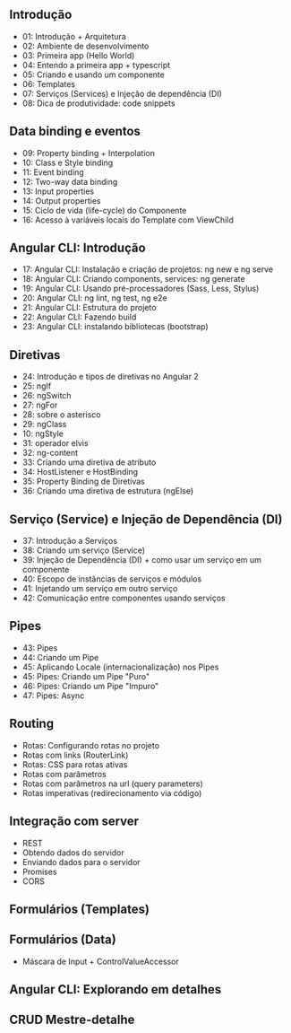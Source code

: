 ## Introdução
* 01: Introdução + Arquitetura
* 02: Ambiente de desenvolvimento
* 03: Primeira app (Hello World)
* 04: Entendo a primeira app + typescript
* 05: Criando e usando um componente
* 06: Templates
* 07: Serviços (Services) e Injeção de dependência (DI)
* 08: Dica de produtividade: code snippets

## Data binding e eventos
* 09: Property binding + Interpolation
* 10: Class e Style binding
* 11: Event binding
* 12: Two-way data binding
* 13: Input properties
* 14: Output properties
* 15: Ciclo de vida (life-cycle) do Componente
* 16: Acesso à variáveis locais do Template com ViewChild

## Angular CLI: Introdução
* 17: Angular CLI: Instalação e criação de projetos: ng new e ng serve
* 18: Angular CLI: Criando components, services: ng generate
* 19: Angular CLI: Usando pré-processadores (Sass, Less, Stylus)
* 20: Angular CLI: ng lint, ng test, ng e2e
* 21: Angular CLI: Estrutura do projeto
* 22: Angular CLI: Fazendo build
* 23: Angular CLI: instalando bibliotecas (bootstrap)

## Diretivas
* 24: Introdução e tipos de diretivas no Angular 2
* 25: ngIf
* 26: ngSwitch
* 27: ngFor
* 28: sobre o asterisco
* 29: ngClass
* 10: ngStyle
* 31: operador elvis
* 32: ng-content
* 33: Criando uma diretiva de atributo
* 34: HostListener e HostBinding
* 35: Property Binding de Diretivas
* 36: Criando uma diretiva de estrutura (ngElse)

## Serviço (Service) e Injeção de Dependência (DI)
* 37: Introdução a Serviços
* 38: Criando um serviço (Service)
* 39: Injeção de Dependência (DI) + como usar um serviço em um componente
* 40: Escopo de instâncias de serviços e módulos
* 41: Injetando um serviço em outro serviço
* 42: Comunicação entre componentes usando serviços

## Pipes
* 43: Pipes
* 44: Criando um Pipe
* 45: Aplicando Locale (internacionalização) nos Pipes
* 45: Pipes: Criando um Pipe "Puro"
* 46: Pipes: Criando um Pipe "Impuro"
* 47: Pipes: Async

## Routing
* Rotas: Configurando rotas no projeto
* Rotas com links (RouterLink)
* Rotas: CSS para rotas ativas
* Rotas com parâmetros
* Rotas com parâmetros na url (query parameters)
* Rotas imperativas (redirecionamento via código)

## Integração com server
* REST
* Obtendo dados do servidor
* Enviando dados para o servidor
* Promises
* CORS

## Formulários (Templates)

## Formulários (Data)
* Máscara de Input + ControlValueAccessor

## Angular CLI: Explorando em detalhes

## CRUD Mestre-detalhe
